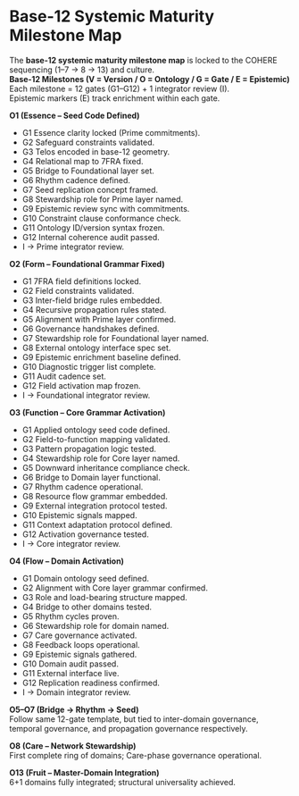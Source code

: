 # Base-12 Systemic Maturity Milestone Map

The **base-12 systemic maturity milestone map** is locked to the COHERE sequencing (1–7 → 8 → 13) and culture.\
**Base-12 Milestones (V = Version / O = Ontology / G = Gate / E = Epistemic)**\
Each milestone = 12 gates (G1–G12) + 1 integrator review (I).\
Epistemic markers (E) track enrichment within each gate.

**O1 (Essence – Seed Code Defined)**

* G1 Essence clarity locked (Prime commitments).
* G2 Safeguard constraints validated.
* G3 Telos encoded in base-12 geometry.
* G4 Relational map to 7FRA fixed.
* G5 Bridge to Foundational layer set.
* G6 Rhythm cadence defined.
* G7 Seed replication concept framed.
* G8 Stewardship role for Prime layer named.
* G9 Epistemic review sync with commitments.
* G10 Constraint clause conformance check.
* G11 Ontology ID/version syntax frozen.
* G12 Internal coherence audit passed.
* I → Prime integrator review.

**O2 (Form – Foundational Grammar Fixed)**

* G1 7FRA field definitions locked.
* G2 Field constraints validated.
* G3 Inter-field bridge rules embedded.
* G4 Recursive propagation rules stated.
* G5 Alignment with Prime layer confirmed.
* G6 Governance handshakes defined.
* G7 Stewardship role for Foundational layer named.
* G8 External ontology interface spec set.
* G9 Epistemic enrichment baseline defined.
* G10 Diagnostic trigger list complete.
* G11 Audit cadence set.
* G12 Field activation map frozen.
* I → Foundational integrator review.

**O3 (Function – Core Grammar Activation)**

* G1 Applied ontology seed code defined.
* G2 Field-to-function mapping validated.
* G3 Pattern propagation logic tested.
* G4 Stewardship role for Core layer named.
* G5 Downward inheritance compliance check.
* G6 Bridge to Domain layer functional.
* G7 Rhythm cadence operational.
* G8 Resource flow grammar embedded.
* G9 External integration protocol tested.
* G10 Epistemic signals mapped.
* G11 Context adaptation protocol defined.
* G12 Activation governance tested.
* I → Core integrator review.

**O4 (Flow – Domain Activation)**

* G1 Domain ontology seed defined.
* G2 Alignment with Core layer grammar confirmed.
* G3 Role and load-bearing structure mapped.
* G4 Bridge to other domains tested.
* G5 Rhythm cycles proven.
* G6 Stewardship role for domain named.
* G7 Care governance activated.
* G8 Feedback loops operational.
* G9 Epistemic signals gathered.
* G10 Domain audit passed.
* G11 External interface live.
* G12 Replication readiness confirmed.
* I → Domain integrator review.

**O5–O7 (Bridge → Rhythm → Seed)**\
Follow same 12-gate template, but tied to inter-domain governance, temporal governance, and propagation governance respectively.

**O8 (Care – Network Stewardship)**\
First complete ring of domains; Care-phase governance operational.

**O13 (Fruit – Master-Domain Integration)**\
6+1 domains fully integrated; structural universality achieved.
